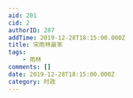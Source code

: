 ```yaml
---
aid: 201
cid: 2
authorID: 287
addTime: 2019-12-28T18:15:00.000Z
title: 宋雨林最笨
tags:
    - 雨林
comments: []
date: 2019-12-28T18:15:00.000Z
category: 时政
---
```



